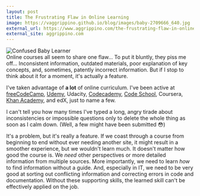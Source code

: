 ```yaml
---
layout: post
title: The Frustrating Flaw in Online Learning
image: https://vaggrippino.github.io/blog/images/baby-2709666_640.jpg
external_url: https://www.aggrippino.com/the-frustrating-flaw-in-online-learning/
external_site: aggrippino.com
---
```

<img style="display: block; margin: auto;" alt="Confused Baby Learner" src="https://vaggrippino.github.io/blog/images/baby-2709666_640.jpg">
Online courses all seem to share one flaw... To put it bluntly, they piss me off... Inconsistent information, outdated materials, poor explanation of key concepts, and, sometimes, patently incorrect information. But if I stop to think about it for a moment, it's actually a feature.

I've taken advantage of **a lot** of online curriculum. I've been active at [freeCodeCamp](https://www.freecodecamp.org/vaggrippino), [Udemy](https://www.udemy.com/user/vince-aggrippino/), Udacity, [Codecademy](https://www.codecademy.com/vaggrippino), [Code School](https://www.codeschool.com/users/vaggrippino), Coursera, [Khan Academy](https://www.khanacademy.org/profile/vaggrippino/), and edX, just to name a few. 

I can't tell you how many times I've typed a long, angry tirade about inconsistencies or impossible questions only to delete the whole thing as soon as I calm down. (Well, a few might have been submitted 😳)

It's a problem, but it's really a feature. If we coast through a course from beginning to end without ever needing another site, it might result in a smoother experience, but we wouldn't learn much. It doesn't matter how good the course is. We *need* other perspectives or more detailed information from multiple sources. More importantly, we need to learn *how* to find information without a guide. And, especially in IT, we need to be very good at sorting out conflicting information and correcting errors in code and documentation. Without these supporting skills, the learned skill can't be effectively applied on the job.
